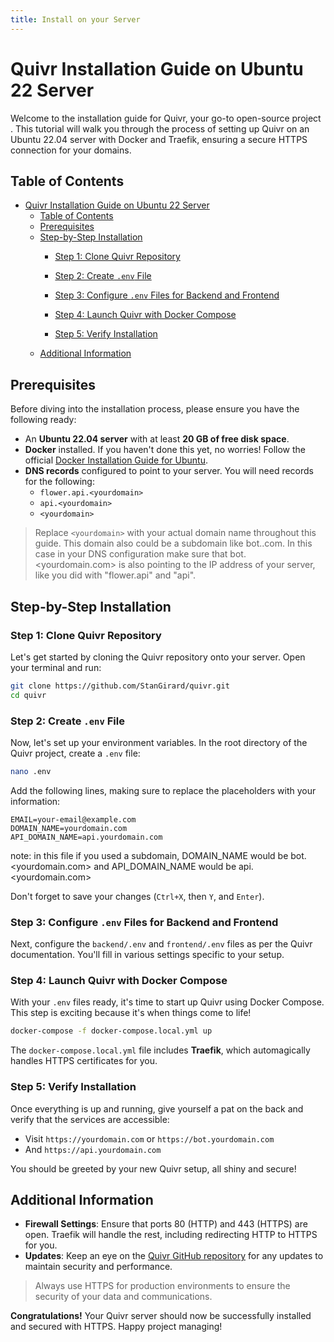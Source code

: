 ```yaml
---
title: Install on your Server
---
```


# Quivr Installation Guide on Ubuntu 22 Server

Welcome to the installation guide for Quivr, your go-to open-source project . This tutorial will walk you through the process of setting up Quivr on an Ubuntu 22.04 server with Docker and Traefik, ensuring a secure HTTPS connection for your domains.

## Table of Contents
- [Quivr Installation Guide on Ubuntu 22 Server](#quivr-installation-guide-on-ubuntu-22-server)
  - [Table of Contents](#table-of-contents)
  - [Prerequisites](#prerequisites)
  - [Step-by-Step Installation](#step-by-step-installation)
    - [Step 1: Clone Quivr Repository](#step-1-clone-quivr-repository)
    - [Step 2: Create `.env` File](#step-2-create-env-file)

    - [Step 3: Configure `.env` Files for Backend and Frontend](#step-3-configure-env-files-for-backend-and-frontend)
    - [Step 4: Launch Quivr with Docker Compose](#step-4-launch-quivr-with-docker-compose)
    - [Step 5: Verify Installation](#step-5-verify-installation)
  - [Additional Information](#additional-information)

## Prerequisites
Before diving into the installation process, please ensure you have the following ready:

- An **Ubuntu 22.04 server** with at least **20 GB of free disk space**.
- **Docker** installed. If you haven't done this yet, no worries! Follow the official [Docker Installation Guide for Ubuntu](https://docs.docker.com/engine/install/ubuntu/).
- **DNS records** configured to point to your server. You will need records for the following:
  - `flower.api.<yourdomain>`
  - `api.<yourdomain>`
  - `<yourdomain>`

> Replace `<yourdomain>` with your actual domain name throughout this guide. This domain also could be a subdomain like bot.<yourdomain>.com. In this case in your DNS configuration make sure that bot.<yourdomain.com> is also pointing to the IP address of your server, like you did with "flower.api" and "api".

## Step-by-Step Installation

### Step 1: Clone Quivr Repository
Let's get started by cloning the Quivr repository onto your server. Open your terminal and run:

```bash
git clone https://github.com/StanGirard/quivr.git
cd quivr
```

### Step 2: Create `.env` File
Now, let's set up your environment variables. In the root directory of the Quivr project, create a `.env` file:

```bash
nano .env
```

Add the following lines, making sure to replace the placeholders with your information:

```
EMAIL=your-email@example.com
DOMAIN_NAME=yourdomain.com
API_DOMAIN_NAME=api.yourdomain.com
```
note: in this file if you used a subdomain, DOMAIN_NAME would be bot.<yourdomain.com> and API_DOMAIN_NAME would be api.<yourdomain.com>

Don't forget to save your changes (`Ctrl+X`, then `Y`, and `Enter`).

### Step 3: Configure `.env` Files for Backend and Frontend
Next, configure the `backend/.env` and `frontend/.env` files as per the Quivr documentation. You'll fill in various settings specific to your setup.

### Step 4: Launch Quivr with Docker Compose
With your `.env` files ready, it's time to start up Quivr using Docker Compose. This step is exciting because it's when things come to life!

```bash
docker-compose -f docker-compose.local.yml up
```

The `docker-compose.local.yml` file includes **Traefik**, which automagically handles HTTPS certificates for you.

### Step 5: Verify Installation
Once everything is up and running, give yourself a pat on the back and verify that the services are accessible:

- Visit `https://yourdomain.com`  or `https://bot.yourdomain.com`
- And `https://api.yourdomain.com`

You should be greeted by your new Quivr setup, all shiny and secure!

## Additional Information

- **Firewall Settings**: Ensure that ports 80 (HTTP) and 443 (HTTPS) are open. Traefik will handle the rest, including redirecting HTTP to HTTPS for you.
- **Updates**: Keep an eye on the [Quivr GitHub repository](https://github.com/StanGirard/quivr) for any updates to maintain security and performance.

> Always use HTTPS for production environments to ensure the security of your data and communications.

**Congratulations!** Your Quivr server should now be successfully installed and secured with HTTPS. Happy project managing!

